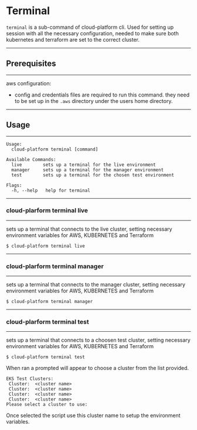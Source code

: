 # Terminal

`terminal` is a sub-command of cloud-platform cli. Used for setting up session with all the necessary configuration, needed to make sure both kubernetes and terraform are set to the correct cluster.

---
## Prerequisites
---
aws configuration: 
  - config and credentials files are required to run this command. they need to be set up in the `.aws` directory under the users home directory.

---
## Usage
---
```
Usage:
  cloud-platform terminal [command]

Available Commands:
  live        sets up a terminal for the live environment
  manager     sets up a terminal for the manager environment
  test        sets up a terminal for the chosen test environment

Flags:
  -h, --help   help for terminal
```
---
### cloud-plarform terminal live
---
sets up a terminal that connects to the live cluster, setting necessary environment variables for AWS, KUBERNETES and Terraform

```
$ cloud-platform terminal live
```
---
### cloud-plarform terminal manager
---
sets up a terminal that connects to the manager cluster, setting necessary environment variables for AWS, KUBERNETES and Terraform

```
$ cloud-platform terminal manager
```
---
### cloud-plarform terminal test
---
sets up a terminal that connects to a choosen test cluster, setting necessary environment variables for AWS, KUBERNETES and Terraform

```
$ cloud-platform terminal test
```

When ran a prompted will appear to choose a cluster from the list provided.

```
EKS Test Clusters:
 Cluster:  <cluster name>
 Cluster:  <cluster name>
 Cluster:  <cluster name>
 Cluster:  <cluster name>
Please select a cluster to use:
```
Once selected the script use this cluster name to setup the environment variables.